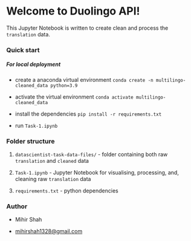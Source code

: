 
  

# Welcome to Duolingo API!

This Jupyter Notebook is written to create clean and process the `translation` data. 

### Quick start

  

##### For local deployment

- create a anaconda virtual environment `conda create -n multilingo-cleaned_data python=3.9`

- activate the virtual environment `conda activate multilingo-cleaned_data`

- install the dependencies `pip install -r requirements.txt`

- run `Task-1.ipynb`

  

### Folder structure

1.  `datascientist-task-data-files/` - folder containing both raw `translation` and `cleaned` data

2.  `Task-1.ipynb` - Jupyter Notebook for visualising, processing, and, cleaning raw `translation` data  

3.  `requirements.txt` - python dependencies


### Author

- Mihir Shah

- [mihirshah1328@gmail.com](mailto:mihirshah1328@gmail.com)